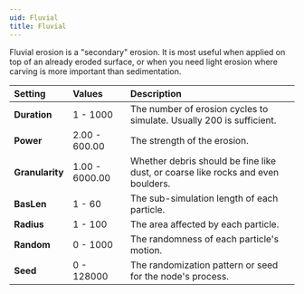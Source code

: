 ```yaml
---
uid: Fluvial
title: Fluvial
---
```


Fluvial erosion is a "secondary" erosion. It is most useful when applied on top of an already eroded surface, or when you need light erosion where carving is more important than sedimentation.

| Setting         | Values         | Description                                                                       |
| :-------------- | :------------- | :-------------------------------------------------------------------------------- |
| **Duration**    | 1 - 1000       | The number of erosion cycles to simulate. Usually 200 is sufficient.              |
| **Power**       | 2.00 - 600.00  | The strength of the erosion.                                                      |
| **Granularity** | 1.00 - 6000.00 | Whether debris should be fine like dust, or coarse like rocks and even boulders. |
| **BasLen**      | 1 - 60         | The sub-simulation length of each particle.                                       |
| **Radius**      | 1 - 100        | The area affected by each particle.                                               |
| **Random**      | 0 - 1000       | The randomness of each particle's motion.                                         |
| **Seed**        | 0 - 128000     | The randomization pattern or seed for the node's process.                         |



